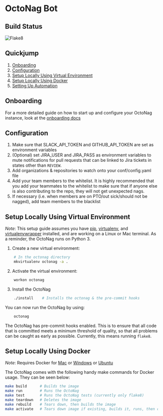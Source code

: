 # OctoNag Bot

## Build Status
![Flake8](https://github.com/taliamax/OctoNag/workflows/Flake8/badge.svg)

## Quickjump
1. [Onboarding](#onboarding)
1. [Configuration](#configuration)
1. [Setup Locally Using Virtual Environment](#setup-locally-using-virtual-environment)
1. [Setup Locally Using Docker](#setup-locally-using-docker)
1. [Setting Up Automation](#setting-up-automation)

## Onboarding

For a more detailed guide on how to start up and configure your OctoNag instance, look at the [onboarding docs](docs/Onboarding.md)


## Configuration
1. Make sure that SLACK_API_TOKEN and GITHUB_API_TOKEN are set as environment variables
1. (Optional) set JIRA_USER and JIRA_PASS as environment variables to mute notifications for pull requests that can be linked to Jira tickets in states other than `REVIEW`.
1. Add organizations & repositories to watch onto your conf/config.yaml file
1. Add your team members to the whitelist. It is highly recommended that you add your teammates to the whitelist to make sure that if anyone else is also contributing to the repo, they will not get unexpected nags.
1. If necessary (i.e. when members are on PTO/out sick/should not be nagged), add team members to the blacklist

## Setup Locally Using Virtual Environment
*Note*: This setup guide assumes you have [pip](https://pip.pypa.io/en/stable/installing/), [virtualenv](https://virtualenv.pypa.io/en/stable/installation/), and [virtualenvwrapper](https://virtualenvwrapper.readthedocs.io/en/latest/install.html#basic-installation) installed, and are working on a Linux or Mac terminal. As a reminder, the OctoNag runs on Python 3.

1. Create a new virtual environment:
```bash
    # In the octonag directory
    mkvirtualenv octonag -a .
```
2. Activate the virtual environment:
```bash
    workon octonag
```
3. Install the OctoNag
```bash
    ./install    # Installs the octonag & the pre-commit hooks
```
You can now run the OctoNag by using:
```bash
    octonag
```

The OctoNag has pre-commit hooks enabled. This is to ensure that all code that is committed meets a minimum threshold of quality, so that all problems can be caught as early as possible. Currently, this means running `flake8`.

## Setup Locally Using Docker
*Note*: Requires Docker for [Mac](https://docs.docker.com/docker-for-mac/install/) or [Windows](https://docs.docker.com/toolbox/toolbox_install_windows/) or [Ubuntu](https://www.digitalocean.com/community/tutorials/how-to-install-and-use-docker-on-ubuntu-18-04)

The OctoNag comes with the following handy make commands for Docker usage. They can be seen below:
```bash
make build      # Builds the image
make run        # Runs the OctoNag
make test       # Runs the OctoNag tests (currently only flake8)
make teardown   # Deletes the image
make rebuild    # Tears down, then builds the image
make activate   # Tears down image if existing, builds it, runs, then cleans up
```
